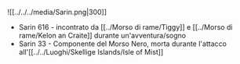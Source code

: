 ![[../../../media/Sarin.png|300]]
- Sarin 616 - incontrato da [[../Morso di rame/Tiggy]]  e [[../Morso di rame/Kelon an Craite]] durante un'avventura/sogno
- Sarin 33 - Componente del Morso Nero, morta durante l'attacco all'[[../../Luoghi/Skellige Islands/Isle of Mist]] 